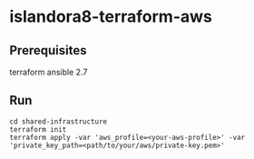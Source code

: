 # islandora8-terraform-aws

## Prerequisites
terraform
ansible 2.7

## Run 
```
cd shared-infrastructure
terraform init
terraform apply -var 'aws_profile=<your-aws-profile>' -var 'private_key_path=<path/to/your/aws/private-key.pem>'
```
